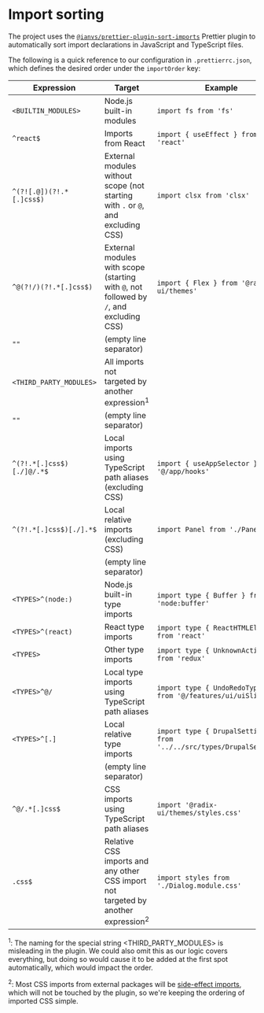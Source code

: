 # Import sorting

The project uses the [`@ianvs/prettier-plugin-sort-imports`](https://www.npmjs.com/package/@ianvs/prettier-plugin-sort-imports) Prettier plugin to automatically sort import declarations in JavaScript and TypeScript files.

The following is a quick reference to our configuration in `.prettierrc.json`, which defines the desired order under the `importOrder` key:

| Expression                | Target                                                                                       | Example                                                                |
| ------------------------- | -------------------------------------------------------------------------------------------- | ---------------------------------------------------------------------- |
| `<BUILTIN_MODULES>`       | Node.js built-in modules                                                                     | `import fs from 'fs'`                                                  |
| `^react$`                 | Imports from React                                                                           | `import { useEffect } from 'react'`                                    |
| `^(?![.@])(?!.*[.]css$)`  | External modules without scope (not starting with `.` or `@`, and excluding CSS)             | `import clsx from 'clsx'`                                              |
| `^@(?!/)(?!.*[.]css$)`    | External modules with scope (starting with `@`, not followed by `/`, and excluding CSS)      | `import { Flex } from '@radix-ui/themes'`                              |
| `""`                      | (empty line separator)                                                                       |                                                                        |
| `<THIRD_PARTY_MODULES>`   | All imports not targeted by another expression<sup>1</sup>                                   |                                                                        |
| `""`                      | (empty line separator)                                                                       |                                                                        |
| `^(?!.*[.]css$)[./]@/.*$` | Local imports using TypeScript path aliases (excluding CSS)                                  | `import { useAppSelector } from '@/app/hooks'`                         |
| `^(?!.*[.]css$)[./].*$`   | Local relative imports (excluding CSS)                                                       | `import Panel from './Panel'`                                          |
|                           | (empty line separator)                                                                       |                                                                        |
| `<TYPES>^(node:)`         | Node.js built-in type imports                                                                | `import type { Buffer } from 'node:buffer'`                            |
| `<TYPES>^(react)`         | React type imports                                                                           | `import type { ReactHTMLElement } from 'react'`                        |
| `<TYPES>`                 | Other type imports                                                                           | `import type { UnknownAction } from 'redux'`                           |
| `<TYPES>^@/`              | Local type imports using TypeScript path aliases                                             | `import type { UndoRedoType } from '@/features/ui/uiSlice';`           |
| `<TYPES>^[.]`             | Local relative type imports                                                                  | `import type { DrupalSettings } from '../../src/types/DrupalSettings'` |
|                           | (empty line separator)                                                                       |                                                                        |
| `^@/.*[.]css$`            | CSS imports using TypeScript path aliases                                                    | `import '@radix-ui/themes/styles.css'`                                 |
| `.css$`                   | Relative CSS imports and any other CSS import not targeted by another expression<sup>2</sup> | `import styles from './Dialog.module.css'`                             |

<sup>1</sup>: The naming for the special string <THIRD_PARTY_MODULES> is misleading in the plugin. We could also omit this as our logic covers everything, but doing so would cause it to be added at the first spot automatically, which would impact the order.

<sup>2</sup>: Most CSS imports from external packages will be [side-effect imports](https://developer.mozilla.org/en-US/docs/Web/JavaScript/Reference/Statements/import#import_a_module_for_its_side_effects_only), which will not be touched by the plugin, so we're keeping the ordering of imported CSS simple.